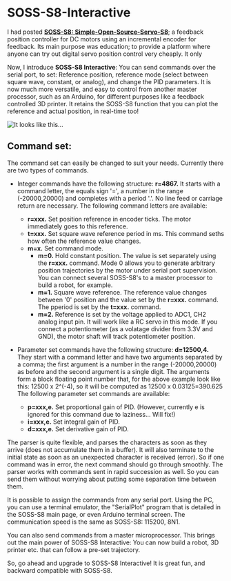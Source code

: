 # SOSS-S8-Interactive

I had posted [**SOSS-S8: Simple-Open-Source-Servo-S8**](https://aviatorahmet.blogspot.com/2018/12/soss-s8-simple-open-source-servo-stm8s.html); a feedback position controller for DC motors using an incremental encoder for feedback. Its main purpose was education; to provide a platform where anyone can try out digital servo position control very cheaply. It only 

Now, I introduce **SOSS-S8 Interactive**: You can send commands over the serial port, to set: Reference position, reference mode (select between square wave, constant, or analog), and change the PID parameters. It is now much more versatile, and easy to control from another master processor, such as an Arduino, for different purposes like a feedback controlled 3D printer. It retains the SOSS-S8 function that you can plot the reference and actual position, in real-time too! 

![It looks like this...](https://github.com/ahmetonat/Simple-Open-Source-Servo-S8-SOSS-S8/blob/master/IMG_0923.JPG)

## Command set:
The command set can easily be changed to suit your needs. Currently there are two types of commands.

- Integer commands have the following structure:
**r=4867.**
It starts with a command letter, the equals sign '=', a number in the range (-20000,20000) and completes with a period '.'. No line feed or carriage return are necessary. The following command letters are available:
  - **r=xxx.**  Set position reference in encoder ticks. The motor immediately goes to this reference.
  - **t=xxx.**  Set square wave reference period in ms. This command seths how often the reference value changes. 
  - **m=x.**    Set command mode. 
    - **m=0.**  Hold constant position. The value is set separately using the **r=xxx.** command. Mode 0 allows you to generate arbitrary position trajectories by the motor under serial port supervision. You can connect several SOSS-S8's to a master processor to build a robot, for example. 
    - **m=1.**  Square wave reference. The reference value changes between '0' position and the value set by the **r=xxx.** command. The pperiod is set by the **t=xxx.** command.
    - **m=2.**  Reference is set by the voltage applied to ADC1, CH2 analog input pin. It will work like a RC servo in this mode. If you connect a potentiometer (as a volatage divider from 3.3V and GND), the motor shaft will track potentiometer position.
    
 - Parameter set commands have the following structure:
 **d=12500,4.**
 They start with a command letter and have two arguments separated by a comma; the first argument is a number in the range (-20000,20000) as before and the second argument is a single digit. The arguments form a block floating point number that, for the above example look like this: 12500 x 2^(-4), so it will be computed as 12500 x 0.03125=390.625 The following parameter set commands are available:
    - **p=xxx,e.**  Set proportional gain of PID. (However, currently e is ignored for this command due to laziness... Will fix!)
    - **i=xxx,e.**  Set integral gain of PID.
    - **d=xxx,e.**  Set derivative gain of PID.
    
The parser is quite flexible, and parses the characters as soon as they arrive (does not accumulate them in a buffer). It will also terminate to the initial state as soon as an unexpected character is received (error). So if one command was in error, the next command should go through smoothly. The parser works with commands sent in rapid succession as well. So you can send them without worrying about putting some separation time between them.
    
It is possible to assign the commands from any serial port. Using the PC, you can use a terminal emulator, the "SerialPlot" program that is detailed in the SOSS-S8 main page, or even Arduino terminal screen. The communication speed is the same as SOSS-S8: 115200, 8N1.

You can also send commands from a master microprocessor. This brings out the main power of SOSS-S8 Interactive: You can now build a robot, 3D printer etc. that can follow a pre-set trajectory.

So, go ahead and upgrade to SOSS-S8 Interactive! It is great fun, and backward compatible with SOSS-S8.


